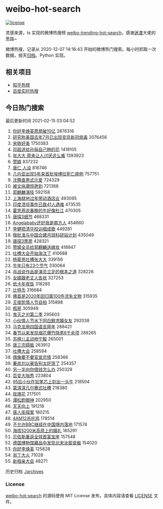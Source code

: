 # weibo-hot-search

[![license](https://img.shields.io/github/license/Arrackisarookie/weibo-hot-search)](https://github.com/Arrackisarookie/weibo-hot-search/blob/master/LICENSE)

灵感来源，ts 实现的微博热搜榜 [weibo-trending-hot-search](https://github.com/justjavac/weibo-trending-hot-search)，感谢[迷渡](https://github.com/justjavac)大佬的思路~

微博热搜，记录从 2020-12-07 14:16:43 开始的微博热门搜索。每小时抓取一次数据，按天[归档](./archives)。Python 实现。

## 相关项目
+ [知乎热榜](https://github.com/Arrackisarookie/zhihu-top-search)
+ [百度实时热搜](https://github.com/Arrackisarookie/baidu-hot-search)

## 今日热门搜索

<!-- Rank Begin -->

最后更新时间 2021-02-15 03:04:52

1. [你好李焕英票房破10亿](https://s.weibo.com/weibo?q=%23%E4%BD%A0%E5%A5%BD%E6%9D%8E%E7%84%95%E8%8B%B1%E7%A5%A8%E6%88%BF%E7%A0%B410%E4%BA%BF%23&Refer=top) 2876316
1. [研究称美国去年7月已出现变异新冠病毒](https://s.weibo.com/weibo?q=%23%E7%A0%94%E7%A9%B6%E7%A7%B0%E7%BE%8E%E5%9B%BD%E5%8E%BB%E5%B9%B47%E6%9C%88%E5%B7%B2%E5%87%BA%E7%8E%B0%E5%8F%98%E5%BC%82%E6%96%B0%E5%86%A0%E7%97%85%E6%AF%92%23&Refer=top) 2076456
1. [宋轶好美](https://s.weibo.com/weibo?q=%E5%AE%8B%E8%BD%B6%E5%A5%BD%E7%BE%8E&Refer=top) 1750383
1. [邓超送给孙俪自己种的花](https://s.weibo.com/weibo?q=%23%E9%82%93%E8%B6%85%E9%80%81%E7%BB%99%E5%AD%99%E4%BF%AA%E8%87%AA%E5%B7%B1%E7%A7%8D%E7%9A%84%E8%8A%B1%23&Refer=top) 1418105
1. [张大大 原来让人讨厌这么难](https://s.weibo.com/weibo?q=%E5%BC%A0%E5%A4%A7%E5%A4%A7%20%E5%8E%9F%E6%9D%A5%E8%AE%A9%E4%BA%BA%E8%AE%A8%E5%8E%8C%E8%BF%99%E4%B9%88%E9%9A%BE&Refer=top) 1393923
1. [赘婿](https://s.weibo.com/weibo?q=%E8%B5%98%E5%A9%BF&Refer=top) 837232
1. [唐仁 人设](https://s.weibo.com/weibo?q=%E5%94%90%E4%BB%81%20%E4%BA%BA%E8%AE%BE&Refer=top) 816746
1. [几内亚出现5年来首批埃博拉死亡病例](https://s.weibo.com/weibo?q=%23%E5%87%A0%E5%86%85%E4%BA%9A%E5%87%BA%E7%8E%B05%E5%B9%B4%E6%9D%A5%E9%A6%96%E6%89%B9%E5%9F%83%E5%8D%9A%E6%8B%89%E6%AD%BB%E4%BA%A1%E7%97%85%E4%BE%8B%23&Refer=top) 757751
1. [沈腾直男式示爱](https://s.weibo.com/weibo?q=%23%E6%B2%88%E8%85%BE%E7%9B%B4%E7%94%B7%E5%BC%8F%E7%A4%BA%E7%88%B1%23&Refer=top) 724329
1. [被文咏珊惊艳到](https://s.weibo.com/weibo?q=%23%E8%A2%AB%E6%96%87%E5%92%8F%E7%8F%8A%E6%83%8A%E8%89%B3%E5%88%B0%23&Refer=top) 721388
1. [郭麒麟演技](https://s.weibo.com/weibo?q=%23%E9%83%AD%E9%BA%92%E9%BA%9F%E6%BC%94%E6%8A%80%23&Refer=top) 592158
1. [上海就地过年带动酒店业](https://s.weibo.com/weibo?q=%23%E4%B8%8A%E6%B5%B7%E5%B0%B1%E5%9C%B0%E8%BF%87%E5%B9%B4%E5%B8%A6%E5%8A%A8%E9%85%92%E5%BA%97%E4%B8%9A%23&Refer=top) 493095
1. [印度溃坝事件已致41人遇难](https://s.weibo.com/weibo?q=%23%E5%8D%B0%E5%BA%A6%E6%BA%83%E5%9D%9D%E4%BA%8B%E4%BB%B6%E5%B7%B2%E8%87%B441%E4%BA%BA%E9%81%87%E9%9A%BE%23&Refer=top) 473535
1. [霍思燕说春晚的牛好像杜江](https://s.weibo.com/weibo?q=%23%E9%9C%8D%E6%80%9D%E7%87%95%E8%AF%B4%E6%98%A5%E6%99%9A%E7%9A%84%E7%89%9B%E5%A5%BD%E5%83%8F%E6%9D%9C%E6%B1%9F%23&Refer=top) 470305
1. [唐探3细节](https://s.weibo.com/weibo?q=%23%E5%94%90%E6%8E%A23%E7%BB%86%E8%8A%82%23&Refer=top) 468331
1. [Angelababy还好我是南方人](https://s.weibo.com/weibo?q=%23Angelababy%E8%BF%98%E5%A5%BD%E6%88%91%E6%98%AF%E5%8D%97%E6%96%B9%E4%BA%BA%23&Refer=top) 454660
1. [李健把清华校训唱成歌](https://s.weibo.com/weibo?q=%23%E6%9D%8E%E5%81%A5%E6%8A%8A%E6%B8%85%E5%8D%8E%E6%A0%A1%E8%AE%AD%E5%94%B1%E6%88%90%E6%AD%8C%23&Refer=top) 449281
1. [俄批准与中国合建月球科研站计划](https://s.weibo.com/weibo?q=%E4%BF%84%E6%89%B9%E5%87%86%E4%B8%8E%E4%B8%AD%E5%9B%BD%E5%90%88%E5%BB%BA%E6%9C%88%E7%90%83%E7%A7%91%E7%A0%94%E7%AB%99%E8%AE%A1%E5%88%92&Refer=top) 435049
1. [唐探3票房](https://s.weibo.com/weibo?q=%E5%94%90%E6%8E%A23%E7%A5%A8%E6%88%BF&Refer=top) 428321
1. [赘婿全员给郭麒麟送嫁妆](https://s.weibo.com/weibo?q=%23%E8%B5%98%E5%A9%BF%E5%85%A8%E5%91%98%E7%BB%99%E9%83%AD%E9%BA%92%E9%BA%9F%E9%80%81%E5%AB%81%E5%A6%86%23&Refer=top) 418947
1. [吐槽大会开始淘汰了](https://s.weibo.com/weibo?q=%E5%90%90%E6%A7%BD%E5%A4%A7%E4%BC%9A%E5%BC%80%E5%A7%8B%E6%B7%98%E6%B1%B0%E4%BA%86&Refer=top) 410688
1. [杨蒙恩吐槽张大大](https://s.weibo.com/weibo?q=%23%E6%9D%A8%E8%92%99%E6%81%A9%E5%90%90%E6%A7%BD%E5%BC%A0%E5%A4%A7%E5%A4%A7%23&Refer=top) 339156
1. [牛年只有23个节气](https://s.weibo.com/weibo?q=%23%E7%89%9B%E5%B9%B4%E5%8F%AA%E6%9C%8923%E4%B8%AA%E8%8A%82%E6%B0%94%23&Refer=top) 330064
1. [肖战说作品是演员立足的根本之道](https://s.weibo.com/weibo?q=%23%E8%82%96%E6%88%98%E8%AF%B4%E4%BD%9C%E5%93%81%E6%98%AF%E6%BC%94%E5%91%98%E7%AB%8B%E8%B6%B3%E7%9A%84%E6%A0%B9%E6%9C%AC%E4%B9%8B%E9%81%93%23&Refer=top) 328226
1. [女婿跟老丈人告状](https://s.weibo.com/weibo?q=%23%E5%A5%B3%E5%A9%BF%E8%B7%9F%E8%80%81%E4%B8%88%E4%BA%BA%E5%91%8A%E7%8A%B6%23&Refer=top) 327253
1. [低卡年夜饭](https://s.weibo.com/weibo?q=%E4%BD%8E%E5%8D%A1%E5%B9%B4%E5%A4%9C%E9%A5%AD&Refer=top) 318285
1. [比特币](https://s.weibo.com/weibo?q=%E6%AF%94%E7%89%B9%E5%B8%81&Refer=top) 316684
1. [佛首是2020年回归第100件流失文物](https://s.weibo.com/weibo?q=%E4%BD%9B%E9%A6%96%E6%98%AF2020%E5%B9%B4%E5%9B%9E%E5%BD%92%E7%AC%AC100%E4%BB%B6%E6%B5%81%E5%A4%B1%E6%96%87%E7%89%A9&Refer=top) 315935
1. [王俊凯情人节自拍](https://s.weibo.com/weibo?q=%23%E7%8E%8B%E4%BF%8A%E5%87%AF%E6%83%85%E4%BA%BA%E8%8A%82%E8%87%AA%E6%8B%8D%23&Refer=top) 315898
1. [瓶邪](https://s.weibo.com/weibo?q=%E7%93%B6%E9%82%AA&Refer=top) 305949
1. [鬼灭之刃第二季](https://s.weibo.com/weibo?q=%23%E9%AC%BC%E7%81%AD%E4%B9%8B%E5%88%83%E7%AC%AC%E4%BA%8C%E5%AD%A3%23&Refer=top) 295603
1. [小伙情人节水下同白鲸求婚女友](https://s.weibo.com/weibo?q=%E5%B0%8F%E4%BC%99%E6%83%85%E4%BA%BA%E8%8A%82%E6%B0%B4%E4%B8%8B%E5%90%8C%E7%99%BD%E9%B2%B8%E6%B1%82%E5%A9%9A%E5%A5%B3%E5%8F%8B&Refer=top) 292038
1. [马克龙用四国语言拜年](https://s.weibo.com/weibo?q=%23%E9%A9%AC%E5%85%8B%E9%BE%99%E7%94%A8%E5%9B%9B%E5%9B%BD%E8%AF%AD%E8%A8%80%E6%8B%9C%E5%B9%B4%23&Refer=top) 288421
1. [春节以来发现烟花爆竹隐患8千余项](https://s.weibo.com/weibo?q=%E6%98%A5%E8%8A%82%E4%BB%A5%E6%9D%A5%E5%8F%91%E7%8E%B0%E7%83%9F%E8%8A%B1%E7%88%86%E7%AB%B9%E9%9A%90%E6%82%A38%E5%8D%83%E4%BD%99%E9%A1%B9&Refer=top) 288265
1. [苏檀儿主动吻宁毅](https://s.weibo.com/weibo?q=%E8%8B%8F%E6%AA%80%E5%84%BF%E4%B8%BB%E5%8A%A8%E5%90%BB%E5%AE%81%E6%AF%85&Refer=top) 265001
1. [唐三恋碍脑](https://s.weibo.com/weibo?q=%23%E5%94%90%E4%B8%89%E6%81%8B%E7%A2%8D%E8%84%91%23&Refer=top) 263912
1. [吐槽大会](https://s.weibo.com/weibo?q=%E5%90%90%E6%A7%BD%E5%A4%A7%E4%BC%9A&Refer=top) 258594
1. [偶像要不要官宣恋情](https://s.weibo.com/weibo?q=%23%E5%81%B6%E5%83%8F%E8%A6%81%E4%B8%8D%E8%A6%81%E5%AE%98%E5%AE%A3%E6%81%8B%E6%83%85%23&Refer=top) 258366
1. [秦岚刘以豪告别太好哭了](https://s.weibo.com/weibo?q=%23%E7%A7%A6%E5%B2%9A%E5%88%98%E4%BB%A5%E8%B1%AA%E5%91%8A%E5%88%AB%E5%A4%AA%E5%A5%BD%E5%93%AD%E4%BA%86%23&Refer=top) 254357
1. [另一半向你借钱怎么办](https://s.weibo.com/weibo?q=%23%E5%8F%A6%E4%B8%80%E5%8D%8A%E5%90%91%E4%BD%A0%E5%80%9F%E9%92%B1%E6%80%8E%E4%B9%88%E5%8A%9E%23&Refer=top) 250329
1. [百变大咖秀](https://s.weibo.com/weibo?q=%E7%99%BE%E5%8F%98%E5%A4%A7%E5%92%96%E7%A7%80&Refer=top) 223804
1. [95后小伙在铅笔芯上刻出一头牛](https://s.weibo.com/weibo?q=%2395%E5%90%8E%E5%B0%8F%E4%BC%99%E5%9C%A8%E9%93%85%E7%AC%94%E8%8A%AF%E4%B8%8A%E5%88%BB%E5%87%BA%E4%B8%80%E5%A4%B4%E7%89%9B%23&Refer=top) 218504
1. [蒙淇淇凡尔赛式吐槽](https://s.weibo.com/weibo?q=%23%E8%92%99%E6%B7%87%E6%B7%87%E5%87%A1%E5%B0%94%E8%B5%9B%E5%BC%8F%E5%90%90%E6%A7%BD%23&Refer=top) 218380
1. [玫瑰花](https://s.weibo.com/weibo?q=%E7%8E%AB%E7%91%B0%E8%8A%B1&Refer=top) 217501
1. [谭松韵眼神](https://s.weibo.com/weibo?q=%23%E8%B0%AD%E6%9D%BE%E9%9F%B5%E7%9C%BC%E7%A5%9E%23&Refer=top) 202950
1. [天天向上](https://s.weibo.com/weibo?q=%E5%A4%A9%E5%A4%A9%E5%90%91%E4%B8%8A&Refer=top) 191218
1. [唐人街探案](https://s.weibo.com/weibo?q=%E5%94%90%E4%BA%BA%E8%A1%97%E6%8E%A2%E6%A1%88&Refer=top) 180215
1. [4AM12杀吃鸡](https://s.weibo.com/weibo?q=4AM12%E6%9D%80%E5%90%83%E9%B8%A1&Refer=top) 178514
1. [不允许BBC继续在中国境内落地](https://s.weibo.com/weibo?q=%23%E4%B8%8D%E5%85%81%E8%AE%B8BBC%E7%BB%A7%E7%BB%AD%E5%9C%A8%E4%B8%AD%E5%9B%BD%E5%A2%83%E5%86%85%E8%90%BD%E5%9C%B0%23&Refer=top) 171574
1. [海拔5200米高原上的婚礼](https://s.weibo.com/weibo?q=%23%E6%B5%B7%E6%8B%945200%E7%B1%B3%E9%AB%98%E5%8E%9F%E4%B8%8A%E7%9A%84%E5%A9%9A%E7%A4%BC%23&Refer=top) 165291
1. [贝佐斯重返全球首富宝座](https://s.weibo.com/weibo?q=%E8%B4%9D%E4%BD%90%E6%96%AF%E9%87%8D%E8%BF%94%E5%85%A8%E7%90%83%E9%A6%96%E5%AF%8C%E5%AE%9D%E5%BA%A7&Refer=top) 157548
1. [德国博物馆藏品中发现北宋汝窑瓷器](https://s.weibo.com/weibo?q=%23%E5%BE%B7%E5%9B%BD%E5%8D%9A%E7%89%A9%E9%A6%86%E8%97%8F%E5%93%81%E4%B8%AD%E5%8F%91%E7%8E%B0%E5%8C%97%E5%AE%8B%E6%B1%9D%E7%AA%91%E7%93%B7%E5%99%A8%23&Refer=top) 154020
1. [你好李焕英](https://s.weibo.com/weibo?q=%E4%BD%A0%E5%A5%BD%E6%9D%8E%E7%84%95%E8%8B%B1&Refer=top) 125828
1. [翁丁大火](https://s.weibo.com/weibo?q=%E7%BF%81%E4%B8%81%E5%A4%A7%E7%81%AB&Refer=top) 71028
1. [新相亲大会](https://s.weibo.com/weibo?q=%E6%96%B0%E7%9B%B8%E4%BA%B2%E5%A4%A7%E4%BC%9A&Refer=top) 48271
<!-- Rank End -->

历史归档 [./archives](./archives)

### License

[weibo-hot-search](https://github.com/Arrackisarookie/weibo-hot-search) 的源码使用 MIT License 发布。具体内容请查看 [LICENSE](./LICENSE) 文件。
